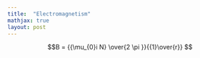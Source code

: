 ```yaml
---
title:  "Electromagnetism"
mathjax: true
layout: post
---
```

$$B = {{\mu_{0}i N} \over{2 \pi }}{{1}\over{r}} $$
